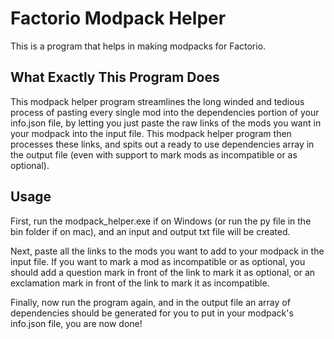 # Factorio Modpack Helper
This is a program that helps in making modpacks for Factorio.

## What Exactly This Program Does
This modpack helper program streamlines the long winded and 
tedious process of pasting every single mod into the dependencies
portion of your info.json file, by letting you just paste the 
raw links of the mods you want in your modpack into the input
file. This modpack helper program then processes these links, 
and spits out a ready to use dependencies array in the output 
file (even with support to mark mods as incompatible or as 
optional).

## Usage
First, run the modpack_helper.exe if on Windows (or run the py 
file in the bin folder if on mac), and an input and output txt
file will be created.

Next, paste all the links to the mods you want to add to your
modpack in the input file. If you want to mark a mod as 
incompatible or as optional, you should add a question mark in 
front of the link to mark it as optional, or an exclamation mark 
in front of the link to mark it as incompatible.

Finally, now run the program again, and in the output file an array
of dependencies should be generated for you to put in your modpack's
info.json file, you are now done!
